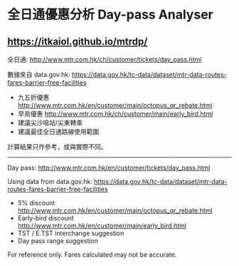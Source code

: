 # 全日通優惠分析 Day-pass Analyser

## <https://itkaiol.github.io/mtrdp/>

全日通: <http://www.mtr.com.hk/ch/customer/tickets/day_pass.html>

數據來自 data.gov.hk: <https://data.gov.hk/tc-data/dataset/mtr-data-routes-fares-barrier-free-facilities>

- 九五折優惠 <http://www.mtr.com.hk/en/customer/main/octopus_qr_rebate.html>
- 早鳥優惠 <http://www.mtr.com.hk/ch/customer/main/early_bird.html>
- 建議尖沙咀站/尖東轉乘
- 建議最佳全日通路線使用範圍

計算結果只作參考，或與實際不同。

---

Day pass: <http://www.mtr.com.hk/en/customer/tickets/day_pass.html>

Using data from data.gov.hk: <https://data.gov.hk/tc-data/dataset/mtr-data-routes-fares-barrier-free-facilities>

- 5% discount  <http://www.mtr.com.hk/en/customer/main/octopus_qr_rebate.html>
- Early-bird discount <http://www.mtr.com.hk/en/customer/main/early_bird.html>
- TST / E.TST interchange suggestion
- Day pass range suggestion

For reference only. Fares calculated may not be accurate.
